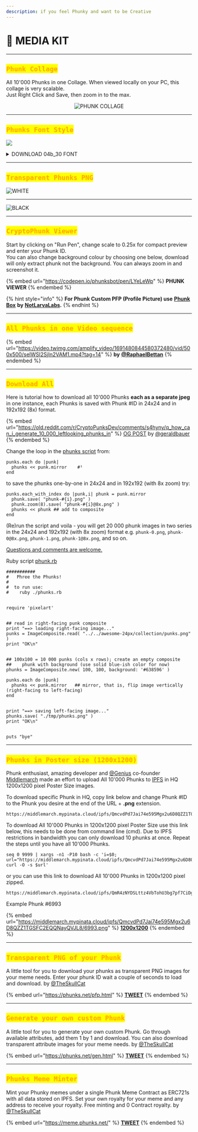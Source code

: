 ```yaml
---
description: if you feel Phunky and want to be Creative
---
```


# 💠 MEDIA KIT

***

## <mark style="color:orange;">`Phunk Collage`</mark>

All 10'000 Phunks in one Collage. When viewed locally on your PC, this collage is very scalable. \
Just Right Click and Save, then zoom in to the max.

<div align="center" data-full-width="true">

<img src="../../.gitbook/assets/phunks-all.png" alt="PHUNK COLLAGE">

</div>

***

## <mark style="color:orange;">`Phunks Font Style`</mark>

![](<../../.gitbook/assets/Bildschirmfoto 2022-08-16 um 12.41.35.png>)

<details>

<summary>DOWNLOAD 04b_30 FONT</summary>

[https://dl.dafont.com/dl/?f=04b\_30](https://dl.dafont.com/dl/?f=04b\_30)

</details>

***

## <mark style="color:orange;">`Transparent Phunks PNG`</mark>

![WHITE](../../.gitbook/assets/unknown.png)

***

![BLACK](../../.gitbook/assets/4b30phunks-01.png)

***

## <mark style="color:orange;">`CryptoPhunk Viewer`</mark>

Start by clicking on "Run Pen", change scale to 0.25x for compact preview and enter your Phunk ID.\
You can also change background colour by choosing one below, download will only extract phunk not the background. You can always zoom in and screenshot it.&#x20;

{% embed url="https://codepen.io/phunksbot/pen/LYeLeWp" %}
**PHUNK VIEWER**
{% endembed %}

{% hint style="info" %}
**For Phunk Custom PFP (Profile Picture) use** [**Phunk Box**](../../made-by-phunks/notlarvalabs/tutorials.md#tutorials) **by** [**NotLarvaLabs**](../../made-by-phunks/notlarvalabs/)**.**
{% endhint %}

***

## <mark style="color:orange;">`All Phunks in one Video sequence`</mark>

{% embed url="https://video.twimg.com/amplify_video/1691480844580372480/vid/500x500/selWSI2SjIn2VAM1.mp4?tag=14" %}
**by** [**@RaphaelBettan**](https://twitter.com/RaphaelBettan/status/1691536455686832129?s=20)
{% endembed %}

***

## <mark style="color:orange;">`Download All`</mark>

Here is tutorial how to download all 10'000 Phunks **each as a separate jpeg** in one instance, each Phunks is saved with Phunk #ID in 24x24 and in 192x192 (8x) format.

{% embed url="https://old.reddit.com/r/CryptoPunksDev/comments/s4hyny/q_how_can_i_generate_10_000_leftlooking_phunks_in" %}
[OG POST](https://old.reddit.com/r/CryptoPunksDev/comments/s4hyny/q\_how\_can\_i\_generate\_10\_000\_leftlooking\_phunks\_in/) by [@geraldbauer](https://twitter.com/geraldbauer)
{% endembed %}

Change the loop in the [phunks script](https://github.com/cryptopunksnotdead/cryptopunks/blob/master/phunks/phunks.rb) from:

```
punks.each do |punk|
  phunks << punk.mirror    #¹ 
end
```

to save the phunks one-by-one in 24x24 and in 192x192 (with 8x zoom) try:

```
punks.each_with_index do |punk,i| phunk = punk.mirror
  phunk.save( "phunk-#{i}.png" ) 
  phunk.zoom(8).save( "phunk-#{i}@8x.png" )
  phunks << phunk ## add to composite
end 
```

(Re)run the script and voila - you will get 20 000 phunk images in two series in the 24x24 and 192x192 (with 8x zoom) format e.g. `phunk-0.png`, `phunk-0@8x.png`, `phunk-1.png`, `phunk-1@8x.png`, and so on.

[Questions and comments are welcome.](https://old.reddit.com/r/CryptoPunksDev/comments/s4hyny/q\_how\_can\_i\_generate\_10\_000\_leftlooking\_phunks\_in/)

Ruby script [phunk.rb](https://github.com/cryptopunksnotdead/cryptopunks/blob/master/phunks/phunks.rb)

```
###########
#   Phree the Phunks!
#
#  to run use:
#    ruby ./phunks.rb


require 'pixelart'


## read in right-facing punk composite
print "==> loading right-facing image..."
punks = ImageComposite.read( "../../awesome-24px/collection/punks.png" )
print "OK\n"


## 100x100 = 10 000 punks (cols x rows); create an empty composite
##    phunk with background (use solid blue-ish color for now)
phunks = ImageComposite.new( 100, 100, background: '#638596' )

punks.each do |punk|
  phunks << punk.mirror   ## mirror, that is, flip image vertically (right-facing to left-facing)
end


print "==> saving left-facing image..."
phunks.save( "./tmp/phunks.png" )
print "OK\n"


puts "bye"
```

***

## <mark style="color:orange;">`Phunks in Poster size (1200x1200)`</mark>

Phunk enthusiast, amazing developer and [@Genius](https://twitter.com/Genius) co-founder [Middlemarch](https://twitter.com/dumbnamenumbers) made an effort to upload All 10'000 Phunks to [IPFS](https://ipfs.io/) in HQ 1200x1200 pixel Poster Size images.

To download specific Phunk in HQ, copy link below and change Phunk #ID to the Phunk you desire at the end of the URL + **.png** extension.&#x20;

```
https://middlemarch.mypinata.cloud/ipfs/QmcvdPd7Jai74e595Mgx2u6D8QZZ1TGSFC2EQQNayQVJL8/8348.png
```

To download All 10'000 Phunks in 1200x1200 pixel Poster Size use this link below, this needs to be done from command line (cmd). Due to IPFS restrictions in bandwidth you can only download 10 phunks at once. Repeat the steps until you have all 10'000 Phunks.&#x20;

```
seq 0 9999 | xargs -n1 -P10 bash -c 'i=$0; url="https://middlemarch.mypinata.cloud/ipfs/QmcvdPd7Jai74e595Mgx2u6D8QZZ1TGSFC2EQQNayQVJL8/${i}.png"; curl -O -s $url'
```

or you can use this link to download All 10'000 Phunks in 1200x1200 pixel zipped.

```
https://middlemarch.mypinata.cloud/ipfs/QmR4zNYDSLttz4VbTohU3bg7pf7CiDg6iMAbor2etQ4Hu1
```

Example Phunk #6993

{% embed url="https://middlemarch.mypinata.cloud/ipfs/QmcvdPd7Jai74e595Mgx2u6D8QZZ1TGSFC2EQQNayQVJL8/6993.png" %}
[**1200x1200**](https://middlemarch.mypinata.cloud/ipfs/QmcvdPd7Jai74e595Mgx2u6D8QZZ1TGSFC2EQQNayQVJL8/6993.png)
{% endembed %}

***

## <mark style="color:orange;">`Transparent PNG of your Phunk`</mark>

A little tool for you to download your phunks as transparent PNG images for your meme needs. Enter your phunk ID wait a couple of seconds to load and download. by [@TheSkullCat](https://twitter.com/TheSkullCat)

{% embed url="https://phunks.net/pfp.html" %}
[**TWEET**](https://twitter.com/TheSkullCat/status/1532501160866742288)
{% endembed %}

***

## <mark style="color:orange;">`Generate your own custom Phunk`</mark>

A little tool for you to generate your own custom Phunk. Go through available attributes, add them 1 by 1 and download. You can also download transparent attribute images for your meme needs. by [@TheSkullCat](https://twitter.com/TheSkullCat)

{% embed url="https://phunks.net/gen.html" %}
[**TWEET**](https://twitter.com/TheSkullCat/status/1532754462284079104)
{% endembed %}

***

## <mark style="color:orange;">`Phunks Meme Minter`</mark>

Mint your Phunky memes under a single Phunk Meme Contract as ERC721s with all data stored on IPFS. Set your own royalty for your meme and any address to receive your royalty. Free minting and 0 Contract royalty. by [@TheSkullCat](https://twitter.com/TheSkullCat)

{% embed url="https://meme.phunks.net/" %}
[**TWEET**](https://twitter.com/TheSkullCat/status/1560736776573968384)
{% endembed %}
